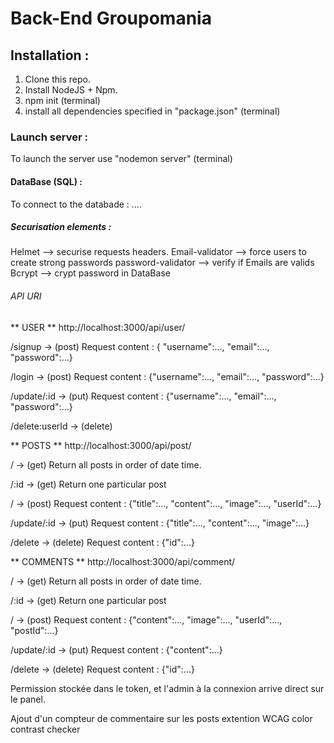 # Back-End Groupomania

## Installation :

1. Clone this repo.
2. Install NodeJS + Npm.
3. npm init (terminal)
4. install all dependencies specified in "package.json" (terminal)

### Launch server :

To launch the server use "nodemon server" (terminal)

#### DataBase (SQL) :

To connect to the databade : ....

##### Securisation elements :

Helmet --> securise requests headers.
Email-validator --> force users to create strong passwords
password-validator --> verify if Emails are valids
Bcrypt --> crypt password in DataBase

###### API URI

** USER **
http://localhost:3000/api/user/

/signup -> (post)
Request content : { "username":..., "email":..., "password":...}

/login -> (post)
Request content : {"username":..., "email":..., "password":...}

/update/:id -> (put)
Request content : {"username":..., "email":..., "password":...}

/delete:userId -> (delete)

** POSTS **
http://localhost:3000/api/post/

/ -> (get)
Return all posts in order of date time.

/:id -> (get)
Return one particular post

/ -> (post)
Request content : {"title":..., "content":..., "image":..., "userId":...}

/update/:id -> (put)
Request content : {"title":..., "content":..., "image":...}

/delete -> (delete)
Request content : {"id":...}

** COMMENTS **
http://localhost:3000/api/comment/

/ -> (get)
Return all posts in order of date time.

/:id -> (get)
Return one particular post

/ -> (post)
Request content : {"content":..., "image":..., "userId":..., "postId":...}

/update/:id -> (put)
Request content : {"content":...}

/delete -> (delete)
Request content : {"id":...}


Permission stockée dans le token, et l'admin à la connexion arrive direct sur le panel.

Ajout d'un compteur de commentaire sur les posts
extention WCAG color contrast checker